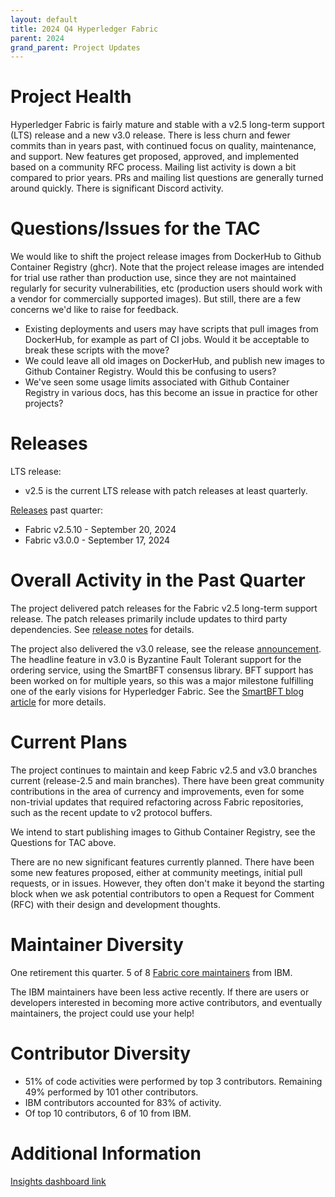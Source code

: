 ```yaml
---
layout: default
title: 2024 Q4 Hyperledger Fabric
parent: 2024
grand_parent: Project Updates
---
```


# Project Health

Hyperledger Fabric is fairly mature and stable with a v2.5 long-term support (LTS) release and a new v3.0 release.
There is less churn and fewer commits than in years past, with continued focus on quality, maintenance, and support.
New features get proposed, approved, and implemented based on a community RFC process.
Mailing list activity is down a bit compared to prior years.
PRs and mailing list questions are generally turned around quickly.
There is significant Discord activity.

# Questions/Issues for the TAC

We would like to shift the project release images from DockerHub to Github Container Registry (ghcr). Note that the project release images are intended for trial use rather than production use, since they are not maintained regularly for security vulnerabilities, etc (production users should work with a vendor for commercially supported images). But still, there are a few concerns we'd like to raise for feedback.
- Existing deployments and users may have scripts that pull images from DockerHub, for example as part of CI jobs. Would it be acceptable to break these scripts with the move?
- We could leave all old images on DockerHub, and publish new images to Github Container Registry. Would this be confusing to users?
- We've seen some usage limits associated with Github Container Registry in various docs, has this become an issue in practice for other projects?

# Releases

LTS release:
- v2.5 is the current LTS release with patch releases at least quarterly.

[Releases](https://github.com/hyperledger/fabric/releases) past quarter:
- Fabric v2.5.10 - September 20, 2024
- Fabric v3.0.0 - September 17, 2024

# Overall Activity in the Past Quarter

The project delivered patch releases for the Fabric v2.5 long-term support release. The patch releases primarily include updates to third party dependencies. See [release notes](https://github.com/hyperledger/fabric/releases) for details.

The project also delivered the v3.0 release, see the release [announcement](https://www.lfdecentralizedtrust.org/announcements/version-3.0-of-hyperledger-fabric-an-lf-decentralized-trust-project-now-available). The headline feature in v3.0 is Byzantine Fault Tolerant support for the ordering service, using the SmartBFT consensus library. BFT support has been worked on for multiple years, so this was a major milestone fulfilling one of the early visions for Hyperledger Fabric. See the [SmartBFT blog article](https://www.lfdecentralizedtrust.org/blog/hyperledger-fabric-v3-delivering-smart-byzantine-fault-tolerant-consensus) for more details.

# Current Plans

The project continues to maintain and keep Fabric v2.5 and v3.0 branches current (release-2.5 and main branches). There have been great community contributions in the area of currency and improvements, even for some non-trivial updates that required refactoring across Fabric repositories, such as the recent update to v2 protocol buffers.

We intend to start publishing images to Github Container Registry, see the Questions for TAC above.

There are no new significant features currently planned. There have been some new features proposed, either at community meetings, initial pull requests, or in issues. However, they often don't make it beyond the starting block when we ask potential contributors to open a Request for Comment (RFC) with their design and development thoughts. 

# Maintainer Diversity

One retirement this quarter. 5 of 8 [Fabric core maintainers](https://github.com/hyperledger/fabric/blob/main/MAINTAINERS.md) from IBM.

The IBM maintainers have been less active recently. If there are users or developers interested in becoming more active contributors, and eventually maintainers, the project could use your help!

# Contributor Diversity

- 51% of code activities were performed by top 3 contributors. Remaining 49% performed by 101 other contributors.
- IBM contributors accounted for 83% of activity.
- Of top 10 contributors, 6 of 10 from IBM.

# Additional Information

[Insights dashboard link](https://insights.lfx.linuxfoundation.org/foundation/lf-decentralized-trust/overview/github?project=fabric&routedFrom=Github&bestPractice=false&repository=all&dateFilters=2024-07-01%20to%202024-10-01&dateRange=2024-07-01%20to%202024-10-01&compare=PP&granularity=week&hideBots=true)